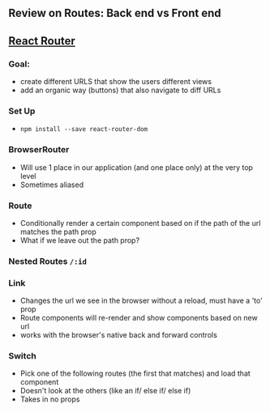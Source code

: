## Review on Routes: Back end vs Front end

## [React Router](https://reacttraining.com/react-router/web/guides/quick-start)

### Goal:
 - create different URLS that show the users different views
 - add an organic way (buttons) that also navigate to diff URLs


### Set Up
- `npm install --save react-router-dom`

### BrowserRouter
- Will use 1 place in our application (and one place only) at the very top level
- Sometimes aliased

### Route
- Conditionally render a certain component based on if the path of the url matches the path prop
- What if we leave out the path prop?

### Nested Routes `/:id`

### Link
- Changes the url we see in the browser without a reload, must have a 'to' prop
- Route components will re-render and show components based on new url
- works with the browser's native back and forward controls


### Switch
- Pick one of the following routes (the first that matches) and load that component
- Doesn't look at the others (like an if/ else if/ else if)
- Takes in no props
